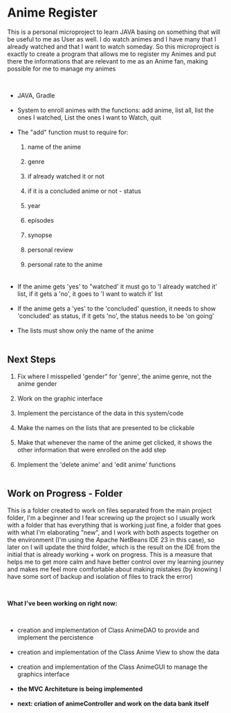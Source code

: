 <h1>Anime Register</h1> 
<p>This is a personal microproject to learn JAVA basing on something that will be useful to me as User as well. I do watch animes and I have many that I already watched and that I want to watch someday. So this microproject is exactly to create a program that allows me to register my Animes and put there the informations that are relevant to me as an Anime fan, making possible for me to manage my animes</p>
</br>
<ul>
 <li>JAVA, Gradle</li></br>
 <li>System to enroll animes with the functions: add anime, list all, list the ones I watched, List the ones I want to Watch, quit</li></br>
 <li>The "add" function must to require for: 
 <ol> </br>
   <li>name of the anime</li></br>
   <li>genre</li></br>
   <li>if already watched it or not</li></br>
   <li>if it is a concluded anime or not - status</li></br>
   <li>year</li></br>
   <li>episodes</li></br>
   <li>synopse</li></br>
   <li>personal review</li></br>
   <li>personal rate to the anime</li></br>
 </ol></li></br>
 <li>If the anime gets 'yes' to "watched' it must go to 'I already watched it' list, if it gets a 'no', it goes to 'I want to watch it' list </li></br>
 <li>If the anime gets a 'yes' to the 'concluded' question, it needs to show 'concluded' as status, if it gets 'no', the status needs to be 'on going'</li></br>
  <li>The lists must show only the name of the anime</li></br>
</ul>

<h2>Next Steps</h2>

<ol>
 <li>Fix where I misspelled 'gender" for 'genre', the anime genre, not the anime gender</li></br>
 <li>Work on the graphic interface</li></br>
 <li>Implement the percistance of the data in this system/code</li></br>
 <li>Make the names on the lists that are presented to be clickable</li></br>
 <li>Make that whenever the name of the anime get clicked, it shows the other information that were enrolled on the add step</li></br>
 <li>Implement the 'delete anime' and 'edit anime' functions</li></br>
</ol>

<h2>Work on Progress - Folder</h2>

<p>This is a folder created to work on files separated from the main project folder, I'm a beginner and I fear screwing up the project so I usually work with a folder that has everything that is working just fine, a folder that goes with what I'm elaborating "new", and I work with both aspects together on the environment (I'm using the Apache NetBeans IDE 23 in this case), so later on I will update the third folder, which is the result on the IDE from the initial that is already working + work on progress. This is a measure that helps me to get more calm and have better control over my learning journey and makes me feel more comfortable about making mistakes (by knowing I have some sort of backup and isolation of files to track the error)</p>
</br>
<p><strong>What I've been working on right now:</strong></p>
</br>
<ul>
 <li>creation and implementation of Class AnimeDAO to provide and implement the percistence</li></br>
 <li>creation and implementation of the Class Anime View to show the data</li></br>
 <li>creation and implementation  of the Class AnimeGUI to manage the graphics interface</li></br>
 <li><strong>the MVC Architeture is being implemented</strong></li></br>
 <li><strong>next: criation of animeController and work on the data bank itself</strong></li></br>
</ul>
